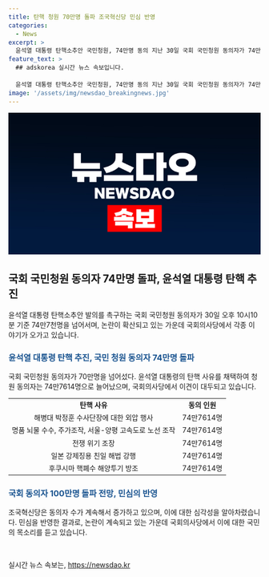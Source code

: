 ```yaml
---
title: 탄핵 청원 70만명 돌파 조국혁신당 민심 반영
categories:
  - News
excerpt: >
  윤석열 대통령 탄핵소추안 국민청원, 74만명 동의 지난 30일 국회 국민청원 동의자가 74만7614명을 돌파했다. 청원은 윤 대통령에 대한 외압, 뇌물 수수, 전쟁 위기 조장, 일본 강제징용 등 5가지를 탄핵 사유로 주장하는 내용이다. 조국혁신당은 이를 민심 반영된 결과로 평가하며, 국민 청원에 대한 국회 심사가 본격화되면 탄핵 사유를 꼼꼼히 들여다볼 것이라 밝혔다.
feature_text: >
  ## adskorea 실시간 뉴스 속보입니다.

  윤석열 대통령 탄핵소추안 국민청원, 74만명 동의 지난 30일 국회 국민청원 동의자가 74만7614명을 돌파했다. 청원은 윤 대통령에 대한 외압, 뇌물 수수, 전쟁 위기 조장, 일본 강제징용 등 5가지를 탄핵 사유로 주장하는 내용이다. 조국혁신당은 이를 민심 반영된 결과로 평가하며, 국민 청원에 대한 국회 심사가 본격화되면 탄핵 사유를 꼼꼼히 들여다볼 것이라 밝혔다.
image: '/assets/img/newsdao_breakingnews.jpg'
---
```


<p><img src="/assets/img/newsdao_breakingnews.jpg" alt="adskorea 속보" /></p>

<h2 data-ke-size="size26">국회 국민청원 동의자 74만명 돌파, 윤석열 대통령 탄핵 추진</h2>

<p data-ke-size="size16">윤석열 대통령 탄핵소추안 발의를 촉구하는 국회 국민청원 동의자가 30일 오후 10시10분 기준 74만7천명을 넘어서며, 논란이 확산되고 있는 가운데 국회의사당에서 각종 이야기가 오가고 있습니다.</p>

<h3><b><span style="color: #1a5490;">윤석열 대통령 탄핵 추진, 국민 청원 동의자 74만명 돌파</span></b></h3>

<p data-ke-size="size16">국회 국민청원 동의자가 70만명을 넘어섰다. 윤석열 대통령의 탄핵 사유를 채택하여 청원 동의자는 74만7614명으로 늘어났으며, 국회의사당에서 이견이 대두되고 있습니다.</p>

<table>
    <tr>
        <td style="text-align: center; height: 17px;"><b>탄핵 사유</b></td>
        <td style="text-align: center; height: 17px;"><b>동의 인원</b></td>
    </tr>
    <tr>
        <td style="text-align: center; height: 17px;">해병대 박정훈 수사단장에 대한 외압 행사</td>
        <td style="text-align: center; height: 17px;">74만7614명</td>
    </tr>
    <tr>
        <td style="text-align: center; height: 17px;">명품 뇌물 수수, 주가조작, 서울-양평 고속도로 노선 조작</td>
        <td style="text-align: center; height: 17px;">74만7614명</td>
    </tr>
    <tr>
        <td style="text-align: center; height: 17px;">전쟁 위기 조장</td>
        <td style="text-align: center; height: 17px;">74만7614명</td>
    </tr>
    <tr>
        <td style="text-align: center; height: 17px;">일본 강제징용 친일 해법 강행</td>
        <td style="text-align: center; height: 17px;">74만7614명</td>
    </tr>
    <tr>
        <td style="text-align: center; height: 17px;">후쿠시마 핵폐수 해양투기 방조</td>
        <td style="text-align: center; height: 17px;">74만7614명</td>
    </tr>
</table>

<h3><b><span style="color: #1a5490;">국회 동의자 100만명 돌파 전망, 민심의 반영</span></b></h3>

<p data-ke-size="size16">조국혁신당은 동의자 수가 계속해서 증가하고 있으며, 이에 대한 심각성을 알아차렸습니다. 민심을 반영한 결과로, 논란이 계속되고 있는 가운데 국회의사당에서 이에 대한 국민의 목소리를 듣고 있습니다.</p>

<p data-ke-size="size16">&nbsp;</p>
실시간 뉴스 속보는, <a href="https://newsdao.kr" rel="dofollow">https://newsdao.kr</a>


